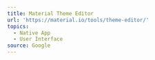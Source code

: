 ```yaml
---
title: Material Theme Editor
url: 'https://material.io/tools/theme-editor/'
topics:
  - Native App
  - User Interface
source: Google
---
```


